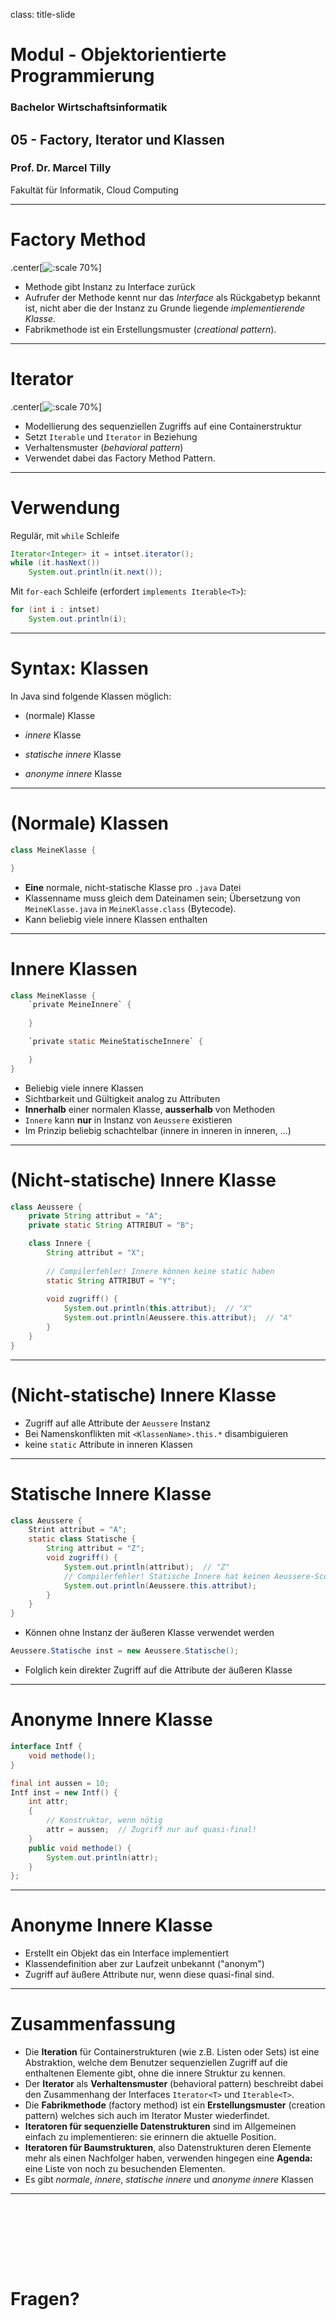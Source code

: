 class: title-slide  

# Modul - Objektorientierte Programmierung
### Bachelor Wirtschaftsinformatik

## 05 - Factory, Iterator und Klassen
### Prof. Dr. Marcel Tilly
Fakultät für Informatik, Cloud Computing

---

# Factory Method

.center[![:scale 70%](./factory-method.svg)]

- Methode gibt Instanz zu Interface zurück
- Aufrufer der Methode kennt nur das _Interface_ als Rückgabetyp bekannt ist, nicht aber die der Instanz zu Grunde liegende _implementierende Klasse_.
- Fabrikmethode ist ein Erstellungsmuster (_creational pattern_).

---

# Iterator

.center[![:scale 70%](./iterator.svg)]

- Modellierung des sequenziellen Zugriffs auf eine Containerstruktur
- Setzt `Iterable` und `Iterator` in Beziehung
- Verhaltensmuster (_behavioral pattern_)
- Verwendet dabei das Factory Method Pattern.

---

# Verwendung

Regulär, mit `while` Schleife

```java
Iterator<Integer> it = intset.iterator();
while (it.hasNext())
	System.out.println(it.next());
```

Mit `for-each` Schleife (erfordert `implements Iterable<T>`):

```java
for (int i : intset)
	System.out.println(i);
```

---

# Syntax: Klassen

In Java sind folgende Klassen möglich:

- (normale) Klasse

- _innere_ Klasse

- _statische innere_ Klasse

- _anonyme innere_ Klasse

---

# (Normale) Klassen

```java
class MeineKlasse {

}
```

- **Eine** normale, nicht-statische Klasse pro `.java` Datei
- Klassenname muss gleich dem Dateinamen sein; Übersetzung von `MeineKlasse.java` in `MeineKlasse.class` (Bytecode).
- Kann beliebig viele innere Klassen enthalten

---

# Innere Klassen

```java
class MeineKlasse {
	`private MeineInnere` {
		
	}

	`private static MeineStatischeInnere` {

	}
}
```

- Beliebig viele innere Klassen
- Sichtbarkeit und Gültigkeit analog zu Attributen
- **Innerhalb** einer normalen Klasse, **ausserhalb** von Methoden
- `Innere` kann **nur** in Instanz von `Aeussere` existieren
- Im Prinzip beliebig schachtelbar (innere in inneren in inneren, ...)

---

# (Nicht-statische) Innere Klasse

```java
class Aeussere {
	private String attribut = "A";
	private static String ATTRIBUT = "B";

	class Innere {
		String attribut = "X";
		
		// Compilerfehler! Innere können keine static haben
		static String ATTRIBUT = "Y";
		
		void zugriff() {
			System.out.println(this.attribut);  // "X"
			System.out.println(Aeussere.this.attribut);  // "A"
		}
	}	
}
```

---

# (Nicht-statische) Innere Klasse

- Zugriff auf alle Attribute der `Aeussere` Instanz
- Bei Namenskonflikten mit `<KlassenName>.this.*` disambiguieren
- keine `static` Attribute in inneren Klassen

---

# Statische Innere Klasse

```java
class Aeussere {
	Strint attribut = "A";
	static class Statische {
		String attribut = "Z";
		void zugriff() {
			System.out.println(attribut);  // "Z"
			// Compilerfehler! Statische Innere hat keinen Aeussere-Scope
			System.out.println(Aeussere.this.attribut);
		}
	}
}
```

- Können ohne Instanz der äußeren Klasse verwendet werden

```java
Aeussere.Statische inst = new Aeussere.Statische();
```

- Folglich kein direkter Zugriff auf die Attribute der äußeren Klasse


---

# Anonyme Innere Klasse

```java
interface Intf {
	void methode();
}
```
```java
final int aussen = 10;
Intf inst = new Intf() {
	int attr;
	{
		// Konstruktor, wenn nötig
		attr = aussen;  // Zugriff nur auf quasi-final!
	}
	public void methode() {
		System.out.println(attr);
	}
};
```

---

# Anonyme Innere Klasse

- Erstellt ein Objekt das ein Interface implementiert
- Klassendefinition aber zur Laufzeit unbekannt ("anonym")
- Zugriff auf äußere Attribute nur, wenn diese quasi-final sind.

---

# Zusammenfassung

- Die **Iteration** für Containerstrukturen (wie z.B. Listen oder Sets) ist eine Abstraktion, welche dem Benutzer sequenziellen Zugriff auf die enthaltenen Elemente gibt, ohne die innere Struktur zu kennen.
- Der **Iterator** als **Verhaltensmuster** (behavioral pattern) beschreibt dabei den Zusammenhang der Interfaces `Iterator<T>` und `Iterable<T>`.
- Die **Fabrikmethode** (factory method) ist ein **Erstellungsmuster** (creation pattern) welches sich auch im Iterator Muster wiederfindet.
- **Iteratoren für sequenzielle Datenstrukturen** sind im Allgemeinen einfach zu implementieren: sie erinnern die aktuelle Position.
- **Iteratoren für Baumstrukturen**, also Datenstrukturen deren Elemente mehr als einen Nachfolger haben, verwenden hingegen eine **Agenda:** eine Liste von noch zu besuchenden Elementen.
- Es gibt _normale_, _innere_, _statische innere_ und _anonyme innere_ Klassen

---

<div style="margin-top: 30%"></div>

# Fragen?
